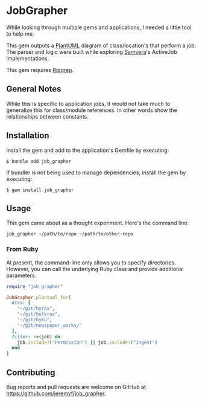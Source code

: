 # JobGrapher

While looking through multiple gems and applications, I needed a little tool to help me.

This gem outputs a [PlantUML](https://plantuml.com) diagram of class/location's that perform a job.  The parser and logic were built while exploring [Samvera](https://samvera.org)'s ActiveJob implementations.

This gem requires [Ripgrep](https://github.com/BurntSushi/ripgrep).

## General Notes

While this is specific to application jobs, it would not take much to generalize this for class/module references.  In other words show the relationships between constants.

## Installation

Install the gem and add to the application's Gemfile by executing:

    $ bundle add job_grapher

If bundler is not being used to manage dependencies, install the gem by executing:

    $ gem install job_grapher

## Usage

This gem came about as a thought experiment.  Here's the command line:

```shell
job_grapher ~/path/to/repo ~/path/to/other-repo
```

### From Ruby

At present, the command-line only allows you to specify directories.  However, you can call the underlying Ruby class and provide additional parameters.

```ruby
require "job_grapher"

JobGrapher.plantuml_for(
  dirs: [
    "~/git/hyrax",
    "~/git/bulkrax",
    "~/git/hyku",
    "~/git/newspaper_works/"
  ],
  filter: ->(job) do
    job.include?("Permission") || job.include?("Ingest")
  end
)
```

## Contributing

Bug reports and pull requests are welcome on GitHub at https://github.com/jeremyf/job_grapher.
